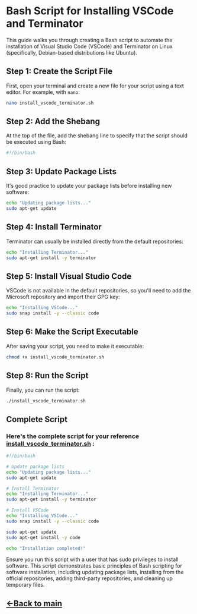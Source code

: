 
# Bash Script for Installing VSCode and Terminator

This guide walks you through creating a Bash script to automate the installation of Visual Studio Code (VSCode) and Terminator on Linux (specifically, Debian-based distributions like Ubuntu).

## Step 1: Create the Script File

First, open your terminal and create a new file for your script using a text editor. For example, with `nano`:

```bash
nano install_vscode_terminator.sh
```

## Step 2: Add the Shebang

At the top of the file, add the shebang line to specify that the script should be executed using Bash:

```bash
#!/bin/bash
```

## Step 3: Update Package Lists

It's good practice to update your package lists before installing new software:

```bash
echo "Updating package lists..."
sudo apt-get update
```

## Step 4: Install Terminator

Terminator can usually be installed directly from the default repositories:

```bash
echo "Installing Terminator..."
sudo apt-get install -y terminator
```

## Step 5: Install Visual Studio Code

VSCode is not available in the default repositories, so you'll need to add the Microsoft repository and import their GPG key:

```bash
echo "Installing VSCode..."
sudo snap install -y --classic code
```


## Step 6: Make the Script Executable

After saving your script, you need to make it executable:

```bash
chmod +x install_vscode_terminator.sh
```

## Step 8: Run the Script

Finally, you can run the script:

```bash
./install_vscode_terminator.sh
```

## Complete Script

### Here's the complete script for your reference [install_vscode_terminator.sh](../source/install_vscode_terminator.sh) :

```bash
#!/bin/bash

# Update package lists
echo "Updating package lists..."
sudo apt-get update

# Install Terminator
echo "Installing Terminator..."
sudo apt-get install -y terminator

# Install VSCode
echo "Installing VSCode..."
sudo snap install -y --classic code

sudo apt-get update
sudo apt-get install -y code

echo "Installation completed!"
```

Ensure you run this script with a user that has sudo privileges to install software. This script demonstrates basic principles of Bash scripting for software installation, including updating package lists, installing from the official repositories, adding third-party repositories, and cleaning up temporary files.

## [←Back to main](Learn-Scripting.md)